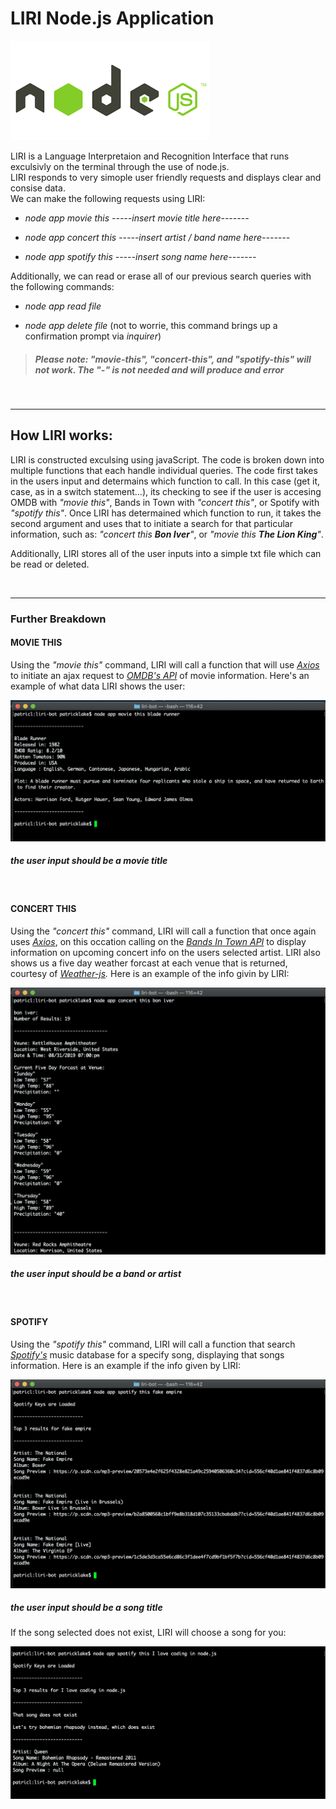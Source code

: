 # **LIRI Node.js Application** 
![node](document-media/node.png)

LIRI is a Language Interpretaion and Recognition Interface that runs exculsivly on the terminal through the use of node.js.
<br>
LIRI responds to very simople user friendly requests and displays clear and consise data. 
<br>
We can make the following requests using LIRI:

* *node app movie this -----insert movie title here-------*

* *node app concert this -----insert artist / band name here-------*

* *node app spotify this -----insert song name here-------*

Additionally, we can read or erase all of our previous search queries with the following commands: 

* *node app read file*

* *node app delete file* (not to worrie, this command brings up a confirmation prompt via *inquirer*)

>  ##### Please note: *"movie-this", "concert-this", and "spotify-this"* will not work. The "-" is not needed and will produce and error 

<br>
<hr>

## How LIRI works: 

LIRI is constructed exculsing using javaScript. The code is broken down into multiple functions that each handle individual queries. The code first takes in the users input and determains which function to call. In this case (get it, case, as in a switch statement...), its checking to see if the user is accesing OMDB with *"movie this"*, Bands in Town with *"concert this"*, or Spotify with *"spotify this"*. Once LIRI has determained which function to run, it takes the second argument and uses that to initiate a search for that particular information, such as: *"concert this **Bon Iver**"*, or *"movie this **The Lion King**"*. 

Additionally, LIRI stores all of the user inputs into a simple txt file which can be read or deleted.

<br>
<hr>

### Further Breakdown 

#### MOVIE THIS

Using the *"movie this"* command, LIRI will call a function that will use *[Axios](https://www.npmjs.com/package/axios)* to initiate an ajax request to *[OMDB's API](https://www.npmjs.com/package/axios)* of movie information. Here's an example of what data LIRI shows the user: 

![movie](document-media/movieExample.png)

##### *the user input should be a movie title*

<br>

#### CONCERT THIS

Using the *"concert this"* command, LIRI will call a function that once again uses *[Axios](https://www.npmjs.com/package/axios)*, on this occation calling on the *[Bands In Town API](https://www.artists.bandsintown.com/bandsintown-api)* to display information on upcoming concert info on the users selected artist. LIRI also shows us a five day weather forcast at each venue that is returned, courtesy of *[Weather-js](https://www.npmjs.com/package/weather-js).*
Here is an example of the info givin by LIRI:

![concert](document-media/concertExample.png)

##### *the user input should be a band or artist*

<br>

#### SPOTIFY 

Using the *"spotify this"* command, LIRI will call a function that search *[Spotify's](https://www.spotify.com/us/premium/?utm_source=us-en_brand_contextual-desktop_text&utm_medium=paidsearch&utm_campaign=alwayson_ucanz_us_performancemarketing_core_brand+contextual-desktop+text+exact+us-en+google&gclid=Cj0KCQjwp5_qBRDBARIsANxdcimY0cLhyCYo-6-eHkEIips9xssyuHriD7vhaSqawBSSiTNYFR53YE0aAhJ9EALw_wcB&gclsrc=aw.ds)* music database for a specify song, displaying that songs information. Here is an example if the info given by LIRI: 

![spotify](document-media/spotifyExample.png)

##### *the user input should be a song title*


If the song selected does not exist, LIRI will choose a song for you: 

![spotifyErr](document-media/songErrExample.png)






